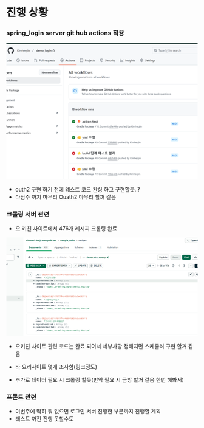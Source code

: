 # 진행 상황

### spring_login server git hub actions 적용

![alt text](image.png)

- outh2 구현 하기 전에 테스트 코드 완성 하고 구현할듯..?
- 다담주 까지 마무리 Ouath2 마무리 할꺼 같음

### 크롤링 서버 관련

- 오 키친 사이트에서 476개 레시피 크롤링 완료

![alt text](image-1.png)

- 오키친 사이트 관련 코드는 완료 되어서 세부사항 정해지면 스케쥴러 구현 할거 같음

- 타 요리사이트 몇개 조사함(링크정도)
- 추가로 데이터 필요 시 크롤링 할듯(만약 필요 시 금방 할거 같음 한번 해봐서)

### 프론트 관련

- 이번주에 딱히 뭐 없으면 로그인 서버 진행한 부분까지 진행할 계획
- 테스트 까진 진행 못할수도
